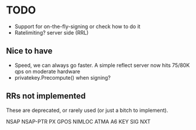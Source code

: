 # TODO

* Support for on-the-fly-signing or check how to do it
* Ratelimiting? server side (RRL)

## Nice to have

* Speed, we can always go faster. A simple reflect server now hits 75/80K qps on
    moderate hardware
* privatekey.Precompute() when signing?

## RRs not implemented

These are deprecated, or rarely used (or just a bitch to implement).

NSAP
NSAP-PTR
PX
GPOS
NIMLOC
ATMA
A6
KEY
SIG
NXT
